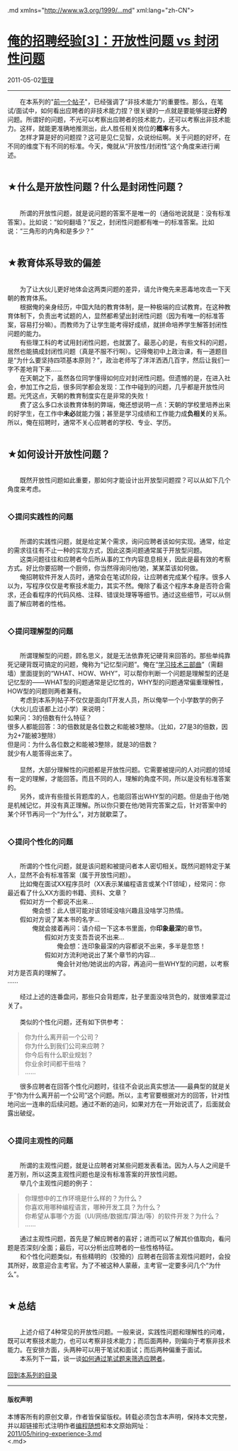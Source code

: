 <!DOCTYPE.md>
.md xmlns="http://www.w3.org/1999/...md" xml:lang="zh-CN">
<head>
<meta http-equiv="Content-Type" content="text.md; charset=utf-8" />
<meta name="generator" content="Python script by program.think@gmail.com" />
<meta name="provider" content="program-think.blogspot.com" />
<link type="text/css" rel="stylesheet" href="../../css/program-think.css" />
<title>俺的招聘经验[3]：开放性问题 vs 封闭性问题 - 编程随想的博客</title>
</head>
<body>
<div id="main" style="width:100%;">
<h1><a href="../../index.md" title="回到首页">俺的招聘经验[3]：开放性问题 vs 封闭性问题</a></h1>
<div class="post-info"><span class="date-header">2011-05-02</span><a href="../../tags/E7AEA1E79086.md" class="tag">管理</a> </div>
<hr>
<div class="post">
&#12288;&#12288;在本系列的"<a href="../../2011/03/hiring-experience-2.md" target="_blank">前一个帖子</a>"，已经强调了“非技术能力”的重要性。那么，在笔试/面试中，如何看出应聘者的非技术能力捏？很关键的一点就是要能够提出<b>好的</b>问题。所谓好的问题，不光可以考察出应聘者的技术能力，还可以考察出非技术能力。这样，就能更准确地推测出，此人胜任相关岗位的<b>概率</b>有多大。<!--program-think--><br />&#12288;&#12288;怎样才算是好的问题捏？这可是见仁见智，众说纷纭啊。关于问题的好坏，在不同的维度下有不同的标准。今天，俺就从“开放性/封闭性”这个角度来进行阐述。<br /><br /><h2>★什么是开放性问题？什么是封闭性问题？</h2><br />&#12288;&#12288;所谓的开放性问题，就是说问题的答案不是唯一的（通俗地说就是：没有标准答案）。比如说：“如何翻墙？”反之，封闭性问题都有唯一的标准答案。比如说：“三角形的内角和是多少？”<br /><br /><h2>★教育体系导致的偏差</h2><br />&#12288;&#12288;为了让大伙儿更好地体会这两类问题的差异，请允许俺先来恶毒地攻击一下天朝的教育体系。<br />&#12288;&#12288;根据俺的亲身经历，中国大陆的教育体制，是一种极端的应试教育。在这种教育体制下，负责出考试题的人，显然都希望出封闭性问题（因为有唯一的标准答案，容易打分嘛）。而教师为了让学生能考得好成绩，就拼命培养学生解答封闭性问题的能力。<br />&#12288;&#12288;有些理工科的考试用封闭性问题，也就罢了。最恶心的是，有些文科的问题，居然也能搞成封闭性问题（真是不服不行啊）。记得俺初中上政治课，有一道题目是<q>为什么要坚持四项基本原则？</q>，政治老师写了洋洋洒洒几百字，然后让我们一字不差地背下来......<br />&#12288;&#12288;在天朝之下，虽然各位同学懂得如何应对封闭性问题。但遗憾的是，在进入社会，参加工作之后，很多同学都会发现：工作中碰到的问题，几乎都是开放性问题。光凭这点，天朝的教育制度实在是非常的失败！<br />&#12288;&#12288;费了这么多口水谈教育体制的弊端，俺还想说明一点：天朝的学校里培养出来的好学生，在工作中<b>未必</b>就能力强；甚至是学习成绩和工作能力成<b>负相关</b>的关系。所以，俺在招聘时，通常不关心应聘者的学校、专业、学历。<br /><br /><h2>★如何设计开放性问题？</h2><br />&#12288;&#12288;既然开放性问题如此重要，那如何才能设计出开放型问题捏？可以从如下几个角度来考虑。<br /><br /><h3>◇提问实践性的问题</h3><br />&#12288;&#12288;所谓的实践性问题，就是给定某个需求，询问应聘者该如何实现。通常，给定的需求往往有不止一种的实现方式，因此这类问题通常属于开放型问题。<br />&#12288;&#12288;这类问题往往和应聘者今后所从事的工作内容息息相关，因此是最有效的考察方式。好比你要招聘一个厨师，你当然得询问他/她，某某菜该如何做。<br />&#12288;&#12288;俺招聘软件开发人员时，通常会在笔试阶段，让应聘者完成某个程序。很多人以为，写程序仅仅是考察技术能力，其实不然。俺除了看这个程序本身是否符合需求，还会看程序的代码风格、注释、错误处理等等细节。通过这些细节，可以从侧面了解应聘者的性格。<br /><br /><h3>◇提问理解型的问题</h3><br />&#12288;&#12288;所谓理解型的问题，顾名思义，就是无法依靠死记硬背来回答的。那些单纯靠死记硬背既可搞定的问题，俺称为“记忆型问题”。俺在“<a href="../../2009/02/study-technology-in-three-steps.md" target="_blank">学习技术三部曲</a>”（需翻墙）里面提到的“WHAT、HOW、WHY”，可以帮你判断一个问题是理解型的还是记忆型的——WHAT型的问题通常是记忆性的，WHY型的问题通常偏重理解性，HOW型的问题则两者兼有。<br />&#12288;&#12288;考虑到本系列帖子不仅仅是面向IT开发人员，所以俺举一个小学数学的例子（大伙儿应该都上过小学）来说明：<br />如果问：3的倍数有什么特征？<br />很多人都能回答：3的倍数就是各位数之和能被3整除。（比如，27是3的倍数，因为2+7能被3整除）<br />但是问：为什么各位数之和能被3整除，就是3的倍数？<br />就少有人能答得出来了。<br /><br />&#12288;&#12288;显然，大部分理解性的问题都是开放性问题。它需要被提问的人对问题的领域有一定的理解，才能回答。而且不同的人，理解的角度不同，所以是没有标准答案的。<br />&#12288;&#12288;另外，或许有些擅长背题库的人，也能回答出WHY型的问题。但是由于他/她是机械记忆，并没有真正理解。所以你只要在他/她背完答案之后，针对答案中的某个环节再问一个“为什么”，对方就歇菜了。<br /><br /><h3>◇提问个性化的问题</h3><br />&#12288;&#12288;所谓的个性化问题，就是该问题和被提问者本人密切相关。既然问题特定于某人，显然不会有标准答案（属于开放性问题）。<br />&#12288;&#12288;比如俺在面试XX程序员时（XX表示某编程语言或某个IT领域），经常问：你最近看了什么XX方面的书籍、资料、文章？<br />&#12288;&#12288;假如对方一个都说不出来...<br />&#12288;&#12288;&#12288;&#12288;俺会想：此人很可能对该领域没啥兴趣且没啥学习热情。<br />&#12288;&#12288;假如对方说了某本书的名字...<br />&#12288;&#12288;&#12288;&#12288;俺就会接着再问：请介绍一下这本书里面，你<b>印象最深</b>的章节。<br />&#12288;&#12288;&#12288;&#12288;&#12288;&#12288;假如对方支支吾吾说不出来...<br />&#12288;&#12288;&#12288;&#12288;&#12288;&#12288;&#12288;&#12288;俺会想：连印象最深的内容都说不出来，多半是忽悠！<br />&#12288;&#12288;&#12288;&#12288;&#12288;&#12288;假如对方流利地说出了某个章节的内容...<br />&#12288;&#12288;&#12288;&#12288;&#12288;&#12288;&#12288;&#12288;俺会针对他/她说出的内容，再追问一些WHY型的问题，以考察对方是否真的理解了。<br />......<br /><br />&#12288;&#12288;经过上述的连番盘问，那些只会背题库，肚子里面没啥货色的，就很难蒙混过关了。<br /><br />&#12288;&#12288;类似的个性化问题，还有如下供参考：<blockquote>你为什么离开前一个公司？<br />你为什么到我们公司来应聘？<br />你今后有什么职业规划？<br />你业余时间都干些啥？<br />......</blockquote>&#12288;&#12288;很多应聘者在回答个性化问题时，往往不会说出真实想法——最典型的就是关于<q>你为什么离开前一个公司</q>这个问题。所以，主考官要根据对方的回答，针对性地问出一连串的后续问题。通过不断的追问，如果对方在一开始说谎了，后面就会露出破绽。<br /><br /><h3>◇提问主观性的问题</h3><br />&#12288;&#12288;所谓的主观性问题，就是让应聘者对某些问题发表看法。因为人与人之间是千差万别，所以这类主观性问题也是没有标准答案的开放性问题。<br />&#12288;&#12288;举几个主观性问题的例子：<blockquote>你理想中的工作环境是什么样的？为什么？<br />你喜欢用哪种编程语言，哪种开发工具？为什么？<br />你希望从事哪个方面（UI/网络/数据库/算法/等）的软件开发？为什么？<br />......</blockquote>&#12288;&#12288;通过主观性问题，首先是了解应聘者的喜好；进而可以了解其价值取向，看问题是否深刻/全面；最后，可以分析出应聘者的一些性格特征。<br />&#12288;&#12288;和个性化问题类似，有些精明的（狡猾的）应聘者在回答主观性问题时，会投其所好，故意迎合主考官。为了不被这种人蒙蔽，主考官一定要多问几个“为什么”。<br /><br /><h2>★总结</h2><br />&#12288;&#12288;上述介绍了4种常见的开放性问题。一般来说，实践性问题和理解性的问难，既可以考察技术能力，也可以考察非技术能力；而后面两种，则偏向于考察非技术能力。在安排方面，头两种可以用于笔试和面试；而后两种偏重于面试。<br />&#12288;&#12288;本系列下一篇，谈一谈<a href="../../2011/11/hiring-experience-4.md">如何通过笔试题来筛选应聘者</a>。<br /><br /><a href="../../2011/03/hiring-experience-0.md#index">回到本系列的目录</a><div class="blogger-post-footer">
</div>
<hr>
<div class="copyright">
<h4>版权声明</h4>
本博客所有的原创文章，作者皆保留版权。转载必须包含本声明，保持本文完整，并以超链接形式注明作者<a href="mailto:program.think@gmail.com">编程随想</a>和本文原始网址：<br>
<a href="2011/05/hiring-experience-3.md">2011/05/hiring-experience-3.md</a>
</div>
</div>
</body>
<.md>
